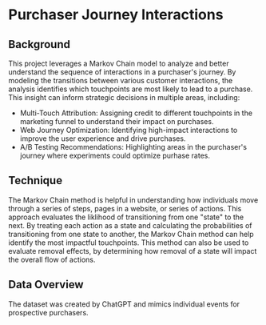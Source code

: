 # Purchaser Journey Interactions

## Background
This project leverages a Markov Chain model to analyze and better understand the sequence of interactions in a purchaser's journey. By modeling the transitions between various customer interactions, the analysis identifies which touchpoints are most likely to lead to a purchase. This insight can inform strategic decisions in multiple areas, including:
- Multi-Touch Attribution: Assigning credit to different touchpoints in the marketing funnel to understand their impact on purchases.
- Web Journey Optimization: Identifying high-impact interactions to improve the user experience and drive purchases.
- A/B Testing Recommendations: Highlighting areas in the purchaser's journey where experiments could optimize purhase rates.

## Technique
The Markov Chain method is helpful in understanding how individuals move through a series of steps, pages in a website, or series of actions. This approach evaluates the liklihood of transitioning from one "state" to the next. By treating each action as a state and calculating the probabilities of transitioning from one state to another, the Markov Chain method can help identify the most impactful touchpoints. This method can also be used to evaluate removal effects, by determining how removal of a state will impact the overall flow of actions.

## Data Overview
The dataset was created by ChatGPT and mimics individual events for prospective purchasers.
